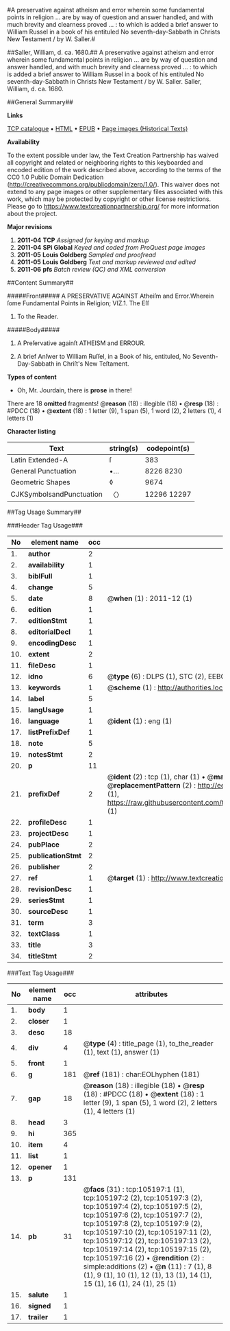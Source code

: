 #A preservative against atheism and error wherein some fundamental points in religion ... are by way of question and answer handled, and with much brevity and clearness proved ... : to which is added a brief answer to William Russel in a book of his entituled No seventh-day-Sabbath in Christs New Testament / by W. Saller.#

##Saller, William, d. ca. 1680.##
A preservative against atheism and error wherein some fundamental points in religion ... are by way of question and answer handled, and with much brevity and clearness proved ... : to which is added a brief answer to William Russel in a book of his entituled No seventh-day-Sabbath in Christs New Testament / by W. Saller.
Saller, William, d. ca. 1680.

##General Summary##

**Links**

[TCP catalogue](http://www.ota.ox.ac.uk/tcp/)  • 
[HTML](http://tei.it.ox.ac.uk/tcp/Texts-HTML/free/A60/A60369.html)  • 
[EPUB](http://tei.it.ox.ac.uk/tcp/Texts-EPUB/free/A60/A60369.epub) • 
[Page images (Historical Texts)](https://historicaltexts.jisc.ac.uk/eebo-16268103e)

**Availability**

To the extent possible under law, the Text Creation Partnership has waived all copyright and related or neighboring rights to this keyboarded and encoded edition of the work described above, according to the terms of the CC0 1.0 Public Domain Dedication (http://creativecommons.org/publicdomain/zero/1.0/). This waiver does not extend to any page images or other supplementary files associated with this work, which may be protected by copyright or other license restrictions. Please go to https://www.textcreationpartnership.org/ for more information about the project.

**Major revisions**

1. __2011-04__ __TCP__ *Assigned for keying and markup*
1. __2011-04__ __SPi Global__ *Keyed and coded from ProQuest page images*
1. __2011-05__ __Louis Goldberg__ *Sampled and proofread*
1. __2011-05__ __Louis Goldberg__ *Text and markup reviewed and edited*
1. __2011-06__ __pfs__ *Batch review (QC) and XML conversion*

##Content Summary##

#####Front#####
A PRESERVATIVE AGAINST Atheiſm and Error.Wherein ſome Fundamental Points in Religion; VIZ.1. The Eſſ
1. To the Reader.

#####Body#####

1. A Preſervative againſt ATHEISM and ERROUR.

1. A brief Anſwer to William Ruſſel, in a Book of his, entituled, No Seventh-Day-Sabbath in Chriſt's New Teſtament.

**Types of content**

  * Oh, Mr. Jourdain, there is **prose** in there!

There are 18 **omitted** fragments! 
 @__reason__ (18) : illegible (18)  •  @__resp__ (18) : #PDCC (18)  •  @__extent__ (18) : 1 letter (9), 1 span (5), 1 word (2), 2 letters (1), 4 letters (1)

**Character listing**


|Text|string(s)|codepoint(s)|
|---|---|---|
|Latin Extended-A|ſ|383|
|General Punctuation|•…|8226 8230|
|Geometric Shapes|◊|9674|
|CJKSymbolsandPunctuation|〈〉|12296 12297|

##Tag Usage Summary##

###Header Tag Usage###

|No|element name|occ|attributes|
|---|---|---|---|
|1.|__author__|2||
|2.|__availability__|1||
|3.|__biblFull__|1||
|4.|__change__|5||
|5.|__date__|8| @__when__ (1) : 2011-12 (1)|
|6.|__edition__|1||
|7.|__editionStmt__|1||
|8.|__editorialDecl__|1||
|9.|__encodingDesc__|1||
|10.|__extent__|2||
|11.|__fileDesc__|1||
|12.|__idno__|6| @__type__ (6) : DLPS (1), STC (2), EEBO-CITATION (1), OCLC (1), VID (1)|
|13.|__keywords__|1| @__scheme__ (1) : http://authorities.loc.gov/ (1)|
|14.|__label__|5||
|15.|__langUsage__|1||
|16.|__language__|1| @__ident__ (1) : eng (1)|
|17.|__listPrefixDef__|1||
|18.|__note__|5||
|19.|__notesStmt__|2||
|20.|__p__|11||
|21.|__prefixDef__|2| @__ident__ (2) : tcp (1), char (1)  •  @__matchPattern__ (2) : ([0-9\-]+):([0-9IVX]+) (1), (.+) (1)  •  @__replacementPattern__ (2) : http://eebo.chadwyck.com/downloadtiff?vid=$1&page=$2 (1), https://raw.githubusercontent.com/textcreationpartnership/Texts/master/tcpchars.xml#$1 (1)|
|22.|__profileDesc__|1||
|23.|__projectDesc__|1||
|24.|__pubPlace__|2||
|25.|__publicationStmt__|2||
|26.|__publisher__|2||
|27.|__ref__|1| @__target__ (1) : http://www.textcreationpartnership.org/docs/. (1)|
|28.|__revisionDesc__|1||
|29.|__seriesStmt__|1||
|30.|__sourceDesc__|1||
|31.|__term__|3||
|32.|__textClass__|1||
|33.|__title__|3||
|34.|__titleStmt__|2||


###Text Tag Usage###

|No|element name|occ|attributes|
|---|---|---|---|
|1.|__body__|1||
|2.|__closer__|1||
|3.|__desc__|18||
|4.|__div__|4| @__type__ (4) : title_page (1), to_the_reader (1), text (1), answer (1)|
|5.|__front__|1||
|6.|__g__|181| @__ref__ (181) : char:EOLhyphen (181)|
|7.|__gap__|18| @__reason__ (18) : illegible (18)  •  @__resp__ (18) : #PDCC (18)  •  @__extent__ (18) : 1 letter (9), 1 span (5), 1 word (2), 2 letters (1), 4 letters (1)|
|8.|__head__|3||
|9.|__hi__|365||
|10.|__item__|4||
|11.|__list__|1||
|12.|__opener__|1||
|13.|__p__|131||
|14.|__pb__|31| @__facs__ (31) : tcp:105197:1 (1), tcp:105197:2 (2), tcp:105197:3 (2), tcp:105197:4 (2), tcp:105197:5 (2), tcp:105197:6 (2), tcp:105197:7 (2), tcp:105197:8 (2), tcp:105197:9 (2), tcp:105197:10 (2), tcp:105197:11 (2), tcp:105197:12 (2), tcp:105197:13 (2), tcp:105197:14 (2), tcp:105197:15 (2), tcp:105197:16 (2)  •  @__rendition__ (2) : simple:additions (2)  •  @__n__ (11) : 7 (1), 8 (1), 9 (1), 10 (1), 12 (1), 13 (1), 14 (1), 15 (1), 16 (1), 24 (1), 25 (1)|
|15.|__salute__|1||
|16.|__signed__|1||
|17.|__trailer__|1||
